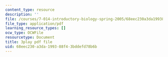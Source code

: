 ```yaml
---
content_type: resource
description: ''
file: /courses/7-014-introductory-biology-spring-2005/68eec230a3da199388f43bddefd78b6b_l5x9qAVUK7s.pdf
file_type: application/pdf
learning_resource_types: []
ocw_type: OCWFile
resourcetype: Document
title: 3play pdf file
uid: 68eec230-a3da-1993-88f4-3bddefd78b6b
---
```

